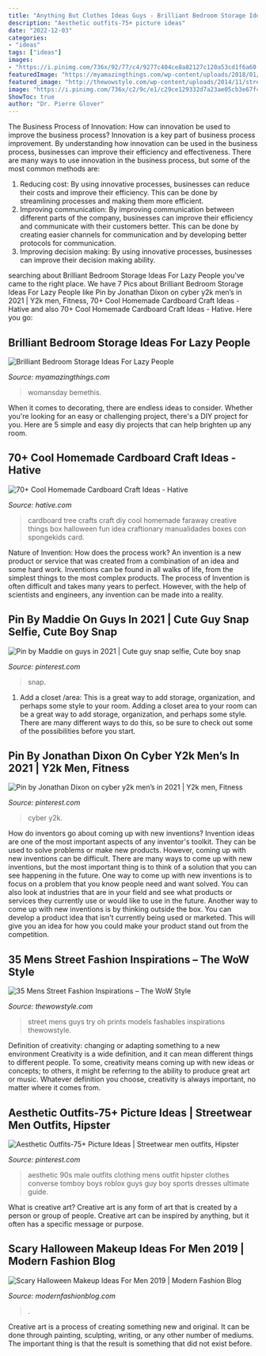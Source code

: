 ```yaml
---
title: "Anything But Clothes Ideas Guys - Brilliant Bedroom Storage Ideas For Lazy People"
description: "Aesthetic outfits-75+ picture ideas"
date: "2022-12-03"
categories:
- "ideas"
tags: ["ideas"]
images:
- "https://i.pinimg.com/736x/92/77/c4/9277c404ce8a82127c120a53cd1f6a60.jpg"
featuredImage: "https://myamazingthings.com/wp-content/uploads/2018/01/bedroom-organization-3-.jpg"
featured_image: "http://thewowstyle.com/wp-content/uploads/2014/11/street-fashion.jpg"
image: "https://i.pinimg.com/736x/c2/9c/e1/c29ce129332d7a23ae05cb3e67f4a5fe.jpg"
ShowToc: true
author: "Dr. Pierre Glover"
---
```



The Business Process of Innovation: How can innovation be used to improve the business process?
Innovation is a key part of business process improvement. By understanding how innovation can be used in the business process, businesses can improve their efficiency and effectiveness. There are many ways to use innovation in the business process, but some of the most common methods are: 
1) Reducing cost: By using innovative processes, businesses can reduce their costs and improve their efficiency. This can be done by streamlining processes and making them more efficient. 
2) Improving communication: By improving communication between different parts of the company, businesses can improve their efficiency and communicate with their customers better. This can be done by creating easier channels for communication and by developing better protocols for communication. 
3) Improving decision making: By using innovative processes, businesses can improve their decision making ability.

	

		
searching about Brilliant Bedroom Storage Ideas For Lazy People you've came to the right place. We have 7 Pics about Brilliant Bedroom Storage Ideas For Lazy People like Pin by Jonathan Dixon on cyber y2k men’s in 2021 | Y2k men, Fitness, 70+ Cool Homemade Cardboard Craft Ideas - Hative and also 70+ Cool Homemade Cardboard Craft Ideas - Hative. Here you go:
		
    
## Brilliant Bedroom Storage Ideas For Lazy People

<img loading=lazy src="https://myamazingthings.com/wp-content/uploads/2018/01/bedroom-organization-3-.jpg" onerror="this.onerror=null;this.src='https://tse3.mm.bing.net/th?id=OIP.3zPfS_SLmiTmiS452XdsTQHaLH&amp;pid=15.1';" alt="Brilliant Bedroom Storage Ideas For Lazy People">

_Source: myamazingthings.com_

>womansday bemethis. 

	

When it comes to decorating, there are endless ideas to consider. Whether you're looking for an easy or challenging project, there's a DIY project for you. Here are 5 simple and easy diy projects that can help brighten up any room.

    
## 70+ Cool Homemade Cardboard Craft Ideas - Hative

<img loading=lazy src="https://hative.com/wp-content/uploads/2014/04/cardboard-crafts/8-cardboard-faraway-tree.jpg" onerror="this.onerror=null;this.src='https://tse4.mm.bing.net/th?id=OIP.TVYu1wHsg8_a4nw5TLYsSAHaLV&amp;pid=15.1';" alt="70+ Cool Homemade Cardboard Craft Ideas - Hative">

_Source: hative.com_

>cardboard tree crafts craft diy cool homemade faraway creative things box halloween fun idea craftionary manualidades boxes con spongekids card. 

	

Nature of Invention: How does the process work?
An invention is a new product or service that was created from a combination of an idea and some hard work. Inventions can be found in all walks of life, from the simplest things to the most complex products. The process of Invention is often difficult and takes many years to perfect. However, with the help of scientists and engineers, any invention can be made into a reality.

    
## Pin By Maddie On Guys In 2021 | Cute Guy Snap Selfie, Cute Boy Snap

<img loading=lazy src="https://i.pinimg.com/736x/95/c5/a2/95c5a2ad0c432ccfbe403dec6428e7d0.jpg" onerror="this.onerror=null;this.src='https://tse4.mm.bing.net/th?id=OIP.RGW5Utzhl9hAEmpgteMNQgHaNe&amp;pid=15.1';" alt="Pin by Maddie on guys in 2021 | Cute guy snap selfie, Cute boy snap">

_Source: pinterest.com_

>snap. 

	

1. Add a closet /area: This is a great way to add storage, organization, and perhaps some style to your room.
Adding a closet area to your room can be a great way to add storage, organization, and perhaps some style. There are many different ways to do this, so be sure to check out some of the possibilities before you start.

    
## Pin By Jonathan Dixon On Cyber Y2k Men’s In 2021 | Y2k Men, Fitness

<img loading=lazy src="https://i.pinimg.com/736x/92/77/c4/9277c404ce8a82127c120a53cd1f6a60.jpg" onerror="this.onerror=null;this.src='https://tse4.mm.bing.net/th?id=OIP.dx4Xi2kTt28l7aK6tjXPIgHaJ3&amp;pid=15.1';" alt="Pin by Jonathan Dixon on cyber y2k men’s in 2021 | Y2k men, Fitness">

_Source: pinterest.com_

>cyber y2k. 

	

How do inventors go about coming up with new inventions?
Invention ideas are one of the most important aspects of any inventor's toolkit. They can be used to solve problems or make new products. However, coming up with new inventions can be difficult. There are many ways to come up with new inventions, but the most important thing is to think of a solution that you can see happening in the future.
One way to come up with new inventions is to focus on a problem that you know people need and want solved. You can also look at industries that are in your field and see what products or services they currently use or would like to use in the future. Another way to come up with new inventions is by thinking outside the box. You can develop a product idea that isn't currently being used or marketed. This will give you an idea for how you could make your product stand out from the competition.

    
## 35 Mens Street Fashion Inspirations – The WoW Style

<img loading=lazy src="http://thewowstyle.com/wp-content/uploads/2014/11/street-fashion.jpg" onerror="this.onerror=null;this.src='https://tse3.mm.bing.net/th?id=OIP.wc-ytnvr3KJ8pfVSi9TgtAHaLH&amp;pid=15.1';" alt="35 Mens Street Fashion Inspirations – The WoW Style">

_Source: thewowstyle.com_

>street mens guys try oh prints models fashables inspirations thewowstyle. 

	

Definition of creativity: changing or adapting something to a new environment
Creativity is a wide definition, and it can mean different things to different people. To some, creativity means coming up with new ideas or concepts; to others, it might be referring to the ability to produce great art or music. Whatever definition you choose, creativity is always important, no matter where it comes from.

    
## Aesthetic Outfits-75+ Picture Ideas | Streetwear Men Outfits, Hipster

<img loading=lazy src="https://i.pinimg.com/736x/c2/9c/e1/c29ce129332d7a23ae05cb3e67f4a5fe.jpg" onerror="this.onerror=null;this.src='https://tse2.mm.bing.net/th?id=OIP.9rKiOinK3QRr9MA9wvyKzgHaJ3&amp;pid=15.1';" alt="Aesthetic Outfits-75+ Picture Ideas | Streetwear men outfits, Hipster">

_Source: pinterest.com_

>aesthetic 90s male outfits clothing mens outfit hipster clothes converse tomboy boys roblox guys guy boy sports dresses ultimate guide. 

	

What is creative art?
Creative art is any form of art that is created by a person or group of people. Creative art can be inspired by anything, but it often has a specific message or purpose.

    
## Scary Halloween Makeup Ideas For Men 2019 | Modern Fashion Blog

<img loading=lazy src="https://modernfashionblog.com/wp-content/uploads/2019/08/Scary-Halloween-Makeup-Ideas-For-Men-2019-2.jpg" onerror="this.onerror=null;this.src='https://tse1.mm.bing.net/th?id=OIP.ILI6MtqvHn1_25ybzWO_BgHaJk&amp;pid=15.1';" alt="Scary Halloween Makeup Ideas For Men 2019 | Modern Fashion Blog">

_Source: modernfashionblog.com_

>. 

	

Creative art is a process of creating something new and original. It can be done through painting, sculpting, writing, or any other number of mediums. The important thing is that the result is something that did not exist before.

